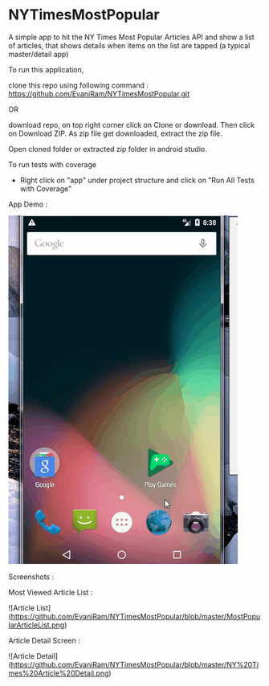# NYTimesMostPopular
A simple app to hit the NY Times Most Popular Articles API and show a list of articles, that shows details when items on the list are tapped (a typical master/detail app)

To run this application,

clone this repo using following command : https://github.com/EvaniRam/NYTimesMostPopular.git

OR

download repo, on top right corner click on Clone or download. Then click on Download ZIP. As zip file get downloaded, extract the zip file.

Open cloned folder or extracted zip folder in android studio.


To run tests with coverage 

  * Right click on "app" under project structure and click on "Run All Tests with Coverage"
  
 App Demo :
 
 ![Demo](Ny%20Times%20App%20Demo.gif)
 
 Screenshots :
 
 Most Viewed Article List :
 
 ![Article List] (https://github.com/EvaniRam/NYTimesMostPopular/blob/master/MostPopularArticleList.png)
 
 Article Detail Screen :
 
 ![Article Detail] (https://github.com/EvaniRam/NYTimesMostPopular/blob/master/NY%20Times%20Article%20Detail.png)
 
 
  

